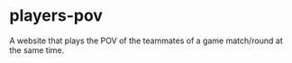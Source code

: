 # players-pov
A website that plays the POV of the teammates of a game match/round at the same time. 
